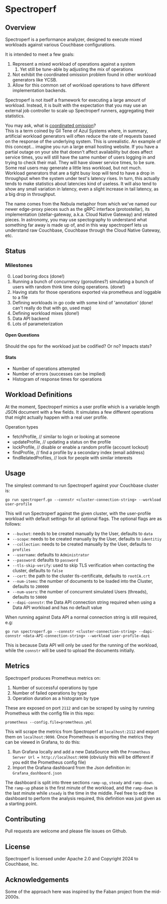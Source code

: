 # Spectroperf

## Overview
Spectroperf is a performance analyzer, designed to execute mixed workloads against various Couchbase configurations.

It is intended to meet a few goals:
1. Represent a mixed workload of operations against a system
	1. Yet still be tune-able by adjusting the mix of operations
1. Not exhibit the coordinated omission problem found in other workload generators like YCSB.
1. Allow for this common set of workload operations to have different implementation backends.

Spectroperf is not itself a framework for executing a large amount of workload.
Instead, it is built with the expectation that you may use an external job controller to scale up Spectroperf runners, aggregating their statistics.

You may ask, what is [coordinated omission](https://groups.google.com/g/mechanical-sympathy/c/icNZJejUHfE/m/BfDekfBEs_sJ?pli=1)?  
This is a term coined by Gil Tene of Azul Systems where, in summary, artificial workload generators will often reduce the rate of requests based on the response of the underlying system.
This is unrealistic.
An example of this concept… imagine you run a large email hosting website.
If you have a partial outage on your site that doesn't affect availability but does affect service times, you will still have the same number of users logging in and trying to check their mail.
They will have slower service times, to be sure.
Some real users may generate a little less workload, but not much.
Workload generators that are a tight busy loop will tend to have a drop in throughput when the system under test's latency rises.
In turn, this actually tends to make statistics about latencies kind of useless.
It will also tend to show any small variation in latency, even a slight increase in tail latency, as a big drop in throughput.

The name comes from the Nebula metaphor from which we've named our newer edge-proxy pieces such as the gRPC interface (protostellar), its implementation (stellar-gateway, a.k.a. Cloud Native Gateway) and related pieces.
In astronomy, you may use spectography to understand what something far away is made up of, and in this way spectroperf lets us understand raw Couchbase, Couchbase through the Cloud Native Gateway, etc.

## Status

### Milestones
0. Load boring docs (done!)
1. Running a bunch of concurrency (goroutines?) simulating a bunch of users with random think time doing operations. (done!)
2. Having stats for those operations exported via prometheus and loggable to a file
3. Defining workloads in go code with some kind of 'annotation' (done! can't really do that with go, used map)
4. Defining workload mixes (done!)
5. Data API backend
6. Lots of parameterization

#### Open Questions
Should the ops for the workload just be codified?  Or no?  Impacts stats?

#### Stats

- Number of operations attempted
- Number of errors (successes can be implied)
- Histogram of response times for operations


## Workload Definitions

At the moment, Spectroperf mimics a user profile which is a variable length JSON document with a few fields.
It simulates a few different operations that might actually happen with a real user profile.

Operation types
* fetchProfile,        // similar to login or looking at someone
* updateProfile,       // updating a status on the profile
* lockProfile,         // disable or enable a random profile (account lockout)
* findProfile,         // find a profile by a secondary index (email address)
* findRelatedProfiles, // look for people with similar interests

## Usage

The simplest command to run Spectroperf against your Couchbase cluster is: 

```
go run spectroperf.go --connstr <cluster-connection-string> --workload user-profile
```

This will run Spectroperf against the given cluster, with the user-profile workload with default settings for all optional flags. 
The optional flags are as follows: 

* `--bucket`: needs to be created manually by the User, defaults to `data`
* `--scope`:  needs to be created manually by the User, defaults to `identitiy`
* `--collection`: needs to be created manually by the User, defaults to `profiles`
* `--username`: defaults to `Administrator`
* `--password`: defaults to `password`
* `--tls-skip-verify`: used to skip TLS verification when contacting the cluster, defaults to `false`
* `--cert`: the path to the cluster tls-certificate, defaults to `rootCA.crt`
* `--num-items`: the number of documents to be loaded into the Cluster, defaults to `200000`
* `--num-users`: the number of concurrent simulated Users (threads), defaults to `50000`
* `--dapi-connstr`: the Data API connection string required when using a Data API workload and has no default value

When running against Data API a normal connection string is still required, e.g: 

```
go run spectroperf.go --connstr <cluster-connection-string> --dapi-connstr <data-API-connection-string> --workload user-profile-dapi
```

This is because Data API will only be used for the running of the workload, while the `connstr` will be used to upload the documents initially.

## Metrics

Spectroperf produces Prometheus metrics on:

1. Number of successful operations by type
2. Number of failed operations by type
3. Operation duration as a histogram by type

These are exposed on port `2112` and can be scraped by using by running Prometheus with the config file in this repo: 

```
prometheus --config.file=prometheus.yml
```

This will scrape the metrics from Spectroperf at `localhost:2112` and export them on `localhost:9090`. 
Once Prometheus is exporting the metrics they can be viewed in Grafana, to do this: 

1. Run Grafana locally and add a new DataSource with the `Prometheus Server Url = http://localhost:9090` (obviusly this will be different if you edit the Prometheus config file)
2. Import the Grafana dashboard from the Json definition in: `Grafana_dashboard.json`

The dashboard is split into three sections `ramp-up`, `steady` and `ramp-down`.
The `ramp-up` phase is the first minute of the workload, and the `ramp-down` is the last minute while `steady` is the time in the middle. 
Feel free to edit the dashboard to perform the analysis required, this definition was just given as a starting point. 

## Contributing

Pull requests are welcome and please file issues on Github.

## License

Spectroperf is licensed under Apache 2.0 and Copyright 2024 to Couchbase, Inc.

## Acknowledgements

Some of the approach here was inspired by the Faban project from the mid-2000s.